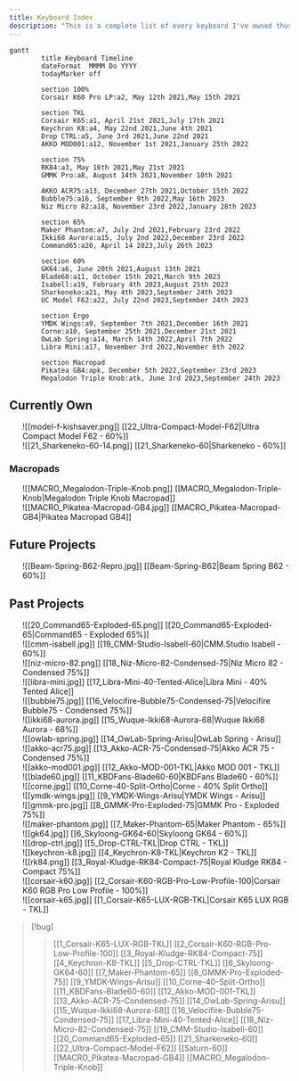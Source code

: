 ```yaml
---
title: Keyboard Index
description: "This is a complete list of every keyboard I've owned thus far, featuring a comprehensive timeline of how when, and how long I've owned them."
---
```


```mermaid
gantt
        title Keyboard Timeline
        dateFormat  MMMM Do YYYY
        todayMarker off

        section 100%
        Corsair K60 Pro LP:a2, May 12th 2021,May 15th 2021

        section TKL
        Corsair K65:a1, April 21st 2021,July 17th 2021
        Keychron K8:a4, May 22nd 2021,June 4th 2021
        Drop CTRL:a5, June 3rd 2021,June 22nd 2021
        AKKO MOD001:a12, November 1st 2021,January 25th 2022

        section 75%
        RK84:a3, May 16th 2021,May 21st 2021
        GMMK Pro:a8, August 14th 2021,November 10th 2021

        AKKO ACR75:a13, December 27th 2021,October 15th 2022
        Bubble75:a16, September 9th 2022,May 16th 2023
        Niz Micro 82:a18, November 23rd 2022,January 28th 2023

        section 65%
        Maker Phantom:a7, July 2nd 2021,February 23rd 2022
        Ikki68 Aurora:a15, July 2nd 2022,December 23rd 2022
        Command65:a20, April 14 2023,July 26th 2023

        section 60%
        GK64:a6, June 20th 2021,August 13th 2021
        Blade60:a11, October 15th 2021,March 9th 2023
        Isabell:a19, February 4th 2023,August 25th 2023
        Sharkeneko:a21, May 4th 2023,September 24th 2023
        UC Model F62:a22, July 22nd 2023,September 24th 2023

		section Ergo
        YMDK Wings:a9, September 7th 2021,December 16th 2021
		Corne:a10, September 25th 2021,December 21st 2021
		OwLab Spring:a14, March 14th 2022,April 7th 2022
		Libra Mini:a17, November 3rd 2022,November 6th 2022

		section Macropad
		Pikatea GB4:apk, December 5th 2022,September 23rd 2023
		Megalodon Triple Knob:atk, June 3rd 2023,September 24th 2023
```

## Currently Own

<ul class="card-reel">
	<div class="card" onclick="location.href='/keebs/22_Ultra-Compact-Model-F62';">
			![[model-f-kishsaver.png]]
			[[22_Ultra-Compact-Model-F62|Ultra Compact Model F62 - 60%]]
	</div>
	<div class="card" onclick="location.href='/keebs/21_Sharkeneko-60';">
			![[21_Sharkeneko-60-14.png]]
			[[21_Sharkeneko-60|Sharkeneko - 60%]]
	</div>
</ul>

### Macropads

<ul class="card-reel">
	<div class="card" onclick="location.href='/keebs/MACRO_Megalodon-Triple-Knob';">
			![[MACRO_Megalodon-Triple-Knob.png]]
			[[MACRO_Megalodon-Triple-Knob|Megalodon Triple Knob Macropad]]
	</div>
	<div class="card" onclick="location.href='/keebs/MACRO_Pikatea-Macropad-GB4';">
			![[MACRO_Pikatea-Macropad-GB4.jpg]]
			[[MACRO_Pikatea-Macropad-GB4|Pikatea Macropad GB4]]
	</div>
</ul>

## Future Projects

<ul class="card-reel">
		<div class="card" onclick="location.href='/keebs/Beam-Spring-B62';">
				![[Beam-Spring-B62-Repro.jpg]]
				[[Beam-Spring-B62|Beam Spring B62 - 60%]]
		</div>
</ul>

## Past Projects

<ul class="card-reel">
	<div class="card" onclick="location.href='/keebs/20_Command65-Exploded-65';">
			![[20_Command65-Exploded-65.png]]
			[[20_Command65-Exploded-65|Command65 - Exploded 65%]] 
	</div>
	<div class="card" onclick="location.href='/keebs/19_CMM-Studio-Isabell-60';">
			![[cmm-isabell.jpg]]
			[[19_CMM-Studio-Isabell-60|CMM.Studio Isabell - 60%]] 
	</div>
	<div class="card" onclick="location.href='/keebs/18_Niz-Micro-82-Condensed-75';">
			![[niz-micro-82.png]]
			[[18_Niz-Micro-82-Condensed-75|Niz Micro 82 - Condensed 75%]] 
	</div>
	<div class="card" onclick="location.href='/keebs/17_Libra-Mini-40-Tented-Alice';">
			![[libra-mini.jpg]]
			[[17_Libra-Mini-40-Tented-Alice|Libra Mini - 40% Tented Alice]] 
	</div>
	<div class="card" onclick="location.href='/keebs/16_Velocifire-Bubble75-Condensed-75';">
			![[bubble75.jpg]]
			[[16_Velocifire-Bubble75-Condensed-75|Velocifire Bubble75 - Condensed 75%]] 
	</div>
	<div class="card" onclick="location.href='/keebs/15_Wuque-Ikki68-Aurora-68';">
			![[ikki68-aurora.jpg]]
			[[15_Wuque-Ikki68-Aurora-68|Wuque Ikki68 Aurora - 68%]] 
	</div>
	<div class="card" onclick="location.href='/keebs/14_OwLab-Spring-Arisu';">
			![[owlab-spring.jpg]]
			[[14_OwLab-Spring-Arisu|OwLab Spring - Arisu]] 
	</div>
	<div class="card" onclick="location.href='/keebs/13_Akko-ACR-75-Condensed-75';">
			![[akko-acr75.jpg]]
			[[13_Akko-ACR-75-Condensed-75|Akko ACR 75 - Condensed 75%]] 
	</div>
	<div class="card" onclick="location.href='/keebs/12_Akko-MOD-001-TKL';">
			![[akko-mod001.jpg]]
			[[12_Akko-MOD-001-TKL|Akko MOD 001 - TKL]] 
	</div>
	<div class="card" onclick="location.href='/keebs/11_KBDFans-Blade60-60';">
			![[blade60.jpg]]
			[[11_KBDFans-Blade60-60|KBDFans Blade60 - 60%]]
	</div>
	<div class="card" onclick="location.href='/keebs/10_Corne-40-Split-Ortho';">
			![[corne.jpg]]
			[[10_Corne-40-Split-Ortho|Corne - 40% Split Ortho]]
	</div>
	<div class="card" onclick="location.href='/keebs/9_YMDK-Wings-Arisu';">
			![[ymdk-wings.jpg]]
			[[9_YMDK-Wings-Arisu|YMDK Wings - Arisu]] 
	</div>
	<div class="card" onclick="location.href='/keebs/8_GMMK-Pro-Exploded-75';">
			![[gmmk-pro.jpg]]
			[[8_GMMK-Pro-Exploded-75|GMMK Pro - Exploded 75%]] 
	</div>
	<div class="card" onclick="location.href='/keebs/7_Maker-Phantom-65';">
			![[maker-phantom.jpg]]
			[[7_Maker-Phantom-65|Maker Phantom - 65%]] 
	</div>
			<div class="card" onclick="location.href='/keebs/6_Skyloong-GK64-60';">
			![[gk64.jpg]]
			[[6_Skyloong-GK64-60|Skyloong GK64 - 60%]] 
	</div>
			<div class="card" onclick="location.href='/keebs/5_Drop-CTRL-TKL';">
			![[drop-ctrl.jpg]]
			[[5_Drop-CTRL-TKL|Drop CTRL - TKL]]
	</div>
	<div class="card" onclick="location.href='/keebs/4_Keychron-K8-TKL';">
			![[keychron-k8.jpg]]
			[[4_Keychron-K8-TKL|Keychron K2 - TKL]]
	</div>
	<div class="card" onclick="location.href='/keebs/3_Royal-Kludge-RK84-Compact-75';">
		![[rk84.png]]
		[[3_Royal-Kludge-RK84-Compact-75|Royal Kludge RK84 - Compact 75%]] 
	</div>
	<div class="card" onclick="location.href='/keebs/2_Corsair-K60-RGB-Pro-Low-Profile-100';">
		![[corsair-k60.jpg]]
		[[2_Corsair-K60-RGB-Pro-Low-Profile-100|Corsair K60 RGB Pro Low Profile - 100%]]
	</div>
	<div class="card" onclick="location.href='/keebs/1_Corsair-K65-LUX-RGB-TKL';">
			![[corsair-k65.jpg]]
			[[1_Corsair-K65-LUX-RGB-TKL|Corsair K65 LUX RGB - TKL]]
	</div>
</ul>

> [!bug]
>
> > [[1_Corsair-K65-LUX-RGB-TKL]] [[2_Corsair-K60-RGB-Pro-Low-Profile-100]] [[3_Royal-Kludge-RK84-Compact-75]] [[4_Keychron-K8-TKL]] [[5_Drop-CTRL-TKL]] [[6_Skyloong-GK64-60]] [[7_Maker-Phantom-65]] [[8_GMMK-Pro-Exploded-75]] [[9_YMDK-Wings-Arisu]] [[10_Corne-40-Split-Ortho]] [[11_KBDFans-Blade60-60]] [[12_Akko-MOD-001-TKL]] [[13_Akko-ACR-75-Condensed-75]] [[14_OwLab-Spring-Arisu]] [[15_Wuque-Ikki68-Aurora-68]] [[16_Velocifire-Bubble75-Condensed-75]] [[17_Libra-Mini-40-Tented-Alice]] [[18_Niz-Micro-82-Condensed-75]] [[19_CMM-Studio-Isabell-60]] [[20_Command65-Exploded-65]] [[21_Sharkeneko-60]] [[22_Ultra-Compact-Model-F62]] [[Saturn-60]] [[MACRO_Pikatea-Macropad-GB4]] [[MACRO_Megalodon-Triple-Knob]]
